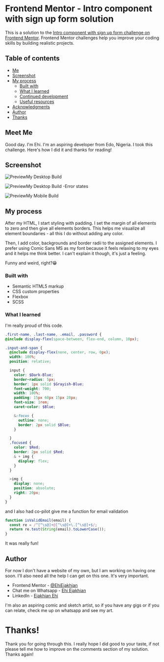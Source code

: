 # Frontend Mentor - Intro component with sign up form solution

This is a solution to the [Intro component with sign up form challenge on Frontend Mentor](https://www.frontendmentor.io/challenges/intro-component-with-signup-form-5cf91bd49edda32581d28fd1). Frontend Mentor challenges help you improve your coding skills by building realistic projects. 

## Table of contents

- [Me](#meet-me)
- [Screenshot](#screenshot)
- [My process](#my-process)
  - [Built with](#built-with)
  - [What I learned](#what-i-learned)
  - [Continued development](#continued-development)
  - [Useful resources](#useful-resources)
- [Acknowledgments](#acknowledgments)
- [Author](#author)
- [Thanks](#thanks)


## Meet Me
Good day. I'm Ehi. I'm an aspiring developer from Edo, Nigeria. I took this challenge. Here's how I did it and thanks for reading!

## Screenshot
![Preview](./dist/images/project-design/normal.png)My Desktop Build

![Preview](./dist/images/project-design/error-state.png)My Desktop Build -Error states

![Preview](./dist/images/project-design/mobile.png)My Mobile Build


## My process
After my HTML, I start styling with padding. I set the margin of all elements to zero and then give all elements borders. This helps me visualize all element boundaries - all this I do without adding any color.

Then, I add color, backgrounds and border radii to the assigned elements. I prefer using Comic Sans MS as my font because it feels relaxing to my eyes and it helps me think better. I can't explain it though, it's just a feeling.

Funny and weird, right?😁

### Built with

- Semantic HTML5 markup
- CSS custom properties
- Flexbox
- SCSS
### What I learned

I'm really proud of this code.

```scss
.first-name, .last-name, .email, .password {
@include display-flex(space-between, flex-end, column, 10px);

.input-and-span {
  @include display-flex(none, center, row, 0px);
  width: 100%;
  position: relative;

  input {
    color: $Dark-Blue;
    border-radius: 5px;
    border: 1px solid $Grayish-Blue;
    font-weight: 700;
    width: 100%;
    padding: 15px 60px 15px 20px;
    font-size: 1rem;
    caret-color: $Blue;

    &:focus {
      outline: none;
      border: 2px solid $Blue;
    }

  }
  .focused {
    color: $Red;
    border: 2px solid $Red;
    & + img {
      display: flex;
    }
  }

  >img {
    display: none;
    position: absolute;
    right: 20px;
  }
}
```

and I also had co-pilot give me a function for email validation

```js
function isValidEmail(email) {
  const re = /^[^\s@]+@[^\s@]+\.[^\s@]+$/;
  return re.test(String(email).toLowerCase());
}
```

It was really fun!

## Author
For now I don't have a website of my own, but I am working on having one soon. I'll also need all the help I can get on this one. It's very important.
- Frontend Mentor - [@EhiEjakhian](https://www.frontendmentor.io/profile/EhiEjakhian)
- Chat me on Whatsapp - [Ehi Ejakhian](https://wa.me/+2348142340182?text=Hello%20Ehi%20.%20I%20checked%20your%20Intro%20Component%20With%20Sign%20up%20Form%20solution)
- LinkedIn - [Ejakhian Ehi](https://ng.linkedin.com/in/ehi-ejakhian-2302a7318)

I'm also an aspiring comic and sketch artist, so if you have any gigs or if you can relate, check me up on whatsapp and see my art.

# Thanks!
Thank you for going through this. I really hope I did good to your taste, if not please tell me how to improve on the comments section of my solution. Thanks again!
